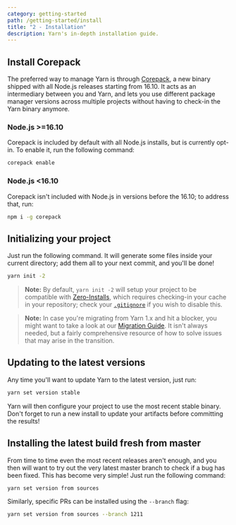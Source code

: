 ```yaml
---
category: getting-started
path: /getting-started/install
title: "2 - Installation"
description: Yarn's in-depth installation guide.
---
```


## Install Corepack

The preferred way to manage Yarn is through [Corepack](https://nodejs.org/dist/latest/docs/api/corepack.html), a new binary shipped with all Node.js releases starting from 16.10. It acts as an intermediary between you and Yarn, and lets you use different package manager versions across multiple projects without having to check-in the Yarn binary anymore.

### Node.js >=16.10

Corepack is included by default with all Node.js installs, but is currently opt-in. To enable it, run the following command:

```bash
corepack enable
```

### Node.js <16.10

Corepack isn't included with Node.js in versions before the 16.10; to address that, run:

```bash
npm i -g corepack
```

## Initializing your project

Just run the following command. It will generate some files inside your current directory; add them all to your next commit, and you'll be done!

```bash
yarn init -2
```

> **Note:** By default, `yarn init -2` will setup your project to be compatible with [Zero-Installs](/features/zero-installs), which requires checking-in your cache in your repository; check your [`.gitignore`](/getting-started/qa#which-files-should-be-gitignored) if you wish to disable this.

> **Note:** In case you're migrating from Yarn 1.x and hit a blocker, you might want to take a look at our [Migration Guide](/getting-started/migration). It isn't always needed, but a fairly comprehensive resource of how to solve issues that may arise in the transition.

## Updating to the latest versions

Any time you'll want to update Yarn to the latest version, just run:

```bash
yarn set version stable
```

Yarn will then configure your project to use the most recent stable binary. Don't forget to run a new install to update your artifacts before committing the results!

## Installing the latest build fresh from master

From time to time even the most recent releases aren't enough, and you then will want to try out the very latest master branch to check if a bug has been fixed. This has become very simple! Just run the following command:

```bash
yarn set version from sources
```

Similarly, specific PRs can be installed using the `--branch` flag:

```bash
yarn set version from sources --branch 1211
```
